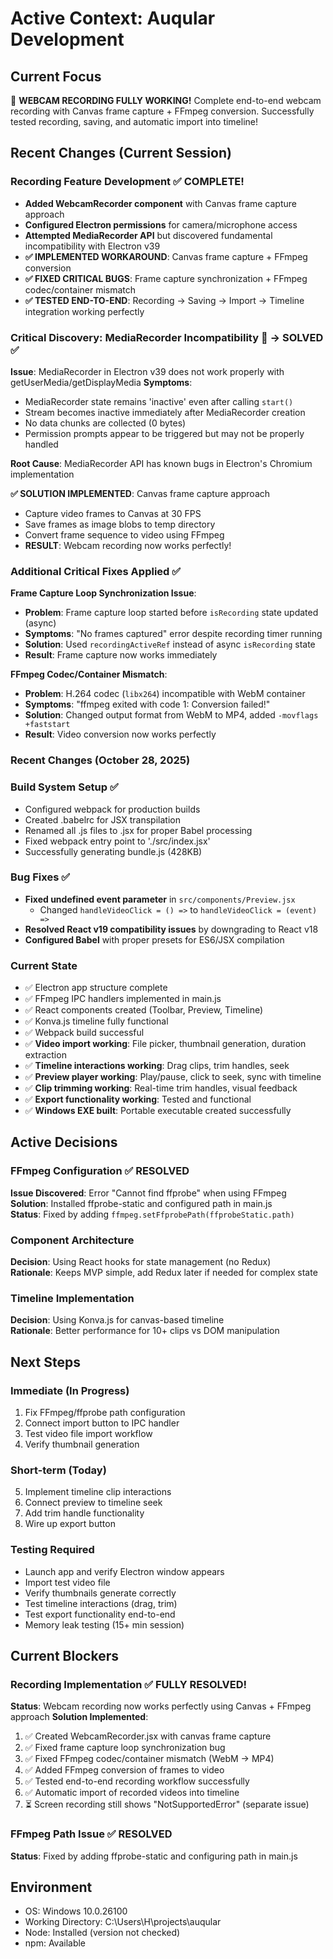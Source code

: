 # Active Context: Auqular Development

## Current Focus
🎉 **WEBCAM RECORDING FULLY WORKING!** Complete end-to-end webcam recording with Canvas frame capture + FFmpeg conversion. Successfully tested recording, saving, and automatic import into timeline!

## Recent Changes (Current Session)

### Recording Feature Development ✅ COMPLETE!
- **Added WebcamRecorder component** with Canvas frame capture approach
- **Configured Electron permissions** for camera/microphone access
- **Attempted MediaRecorder API** but discovered fundamental incompatibility with Electron v39
- **✅ IMPLEMENTED WORKAROUND**: Canvas frame capture + FFmpeg conversion
- **✅ FIXED CRITICAL BUGS**: Frame capture synchronization + FFmpeg codec/container mismatch
- **✅ TESTED END-TO-END**: Recording → Saving → Import → Timeline integration working perfectly

### Critical Discovery: MediaRecorder Incompatibility 🚨 → SOLVED ✅
**Issue**: MediaRecorder in Electron v39 does not work properly with getUserMedia/getDisplayMedia
**Symptoms**: 
- MediaRecorder state remains 'inactive' even after calling `start()`
- Stream becomes inactive immediately after MediaRecorder creation
- No data chunks are collected (0 bytes)
- Permission prompts appear to be triggered but may not be properly handled

**Root Cause**: MediaRecorder API has known bugs in Electron's Chromium implementation

**✅ SOLUTION IMPLEMENTED**: Canvas frame capture approach
- Capture video frames to Canvas at 30 FPS
- Save frames as image blobs to temp directory
- Convert frame sequence to video using FFmpeg
- **RESULT**: Webcam recording now works perfectly!

### Additional Critical Fixes Applied ✅
**Frame Capture Loop Synchronization Issue**:
- **Problem**: Frame capture loop started before `isRecording` state updated (async)
- **Symptoms**: "No frames captured" error despite recording timer running
- **Solution**: Used `recordingActiveRef` instead of async `isRecording` state
- **Result**: Frame capture now works immediately

**FFmpeg Codec/Container Mismatch**:
- **Problem**: H.264 codec (`libx264`) incompatible with WebM container
- **Symptoms**: "ffmpeg exited with code 1: Conversion failed!"
- **Solution**: Changed output format from WebM to MP4, added `-movflags +faststart`
- **Result**: Video conversion now works perfectly

### Recent Changes (October 28, 2025)

### Build System Setup ✅
- Configured webpack for production builds
- Created .babelrc for JSX transpilation
- Renamed all .js files to .jsx for proper Babel processing
- Fixed webpack entry point to './src/index.jsx'
- Successfully generating bundle.js (428KB)

### Bug Fixes ✅
- **Fixed undefined event parameter** in `src/components/Preview.jsx`
  - Changed `handleVideoClick = () =>` to `handleVideoClick = (event) =>`
- **Resolved React v19 compatibility issues** by downgrading to React v18
- **Configured Babel** with proper presets for ES6/JSX compilation

### Current State
- ✅ Electron app structure complete
- ✅ FFmpeg IPC handlers implemented in main.js
- ✅ React components created (Toolbar, Preview, Timeline)
- ✅ Konva.js timeline fully functional
- ✅ Webpack build successful
- ✅ **Video import working**: File picker, thumbnail generation, duration extraction
- ✅ **Timeline interactions working**: Drag clips, trim handles, seek
- ✅ **Preview player working**: Play/pause, click to seek, sync with timeline
- ✅ **Clip trimming working**: Real-time trim handles, visual feedback
- ✅ **Export functionality working**: Tested and functional
- ✅ **Windows EXE built**: Portable executable created successfully

## Active Decisions

### FFmpeg Configuration ✅ RESOLVED
**Issue Discovered**: Error "Cannot find ffprobe" when using FFmpeg  
**Solution**: Installed ffprobe-static and configured path in main.js  
**Status**: Fixed by adding `ffmpeg.setFfprobePath(ffprobeStatic.path)`

### Component Architecture
**Decision**: Using React hooks for state management (no Redux)  
**Rationale**: Keeps MVP simple, add Redux later if needed for complex state

### Timeline Implementation
**Decision**: Using Konva.js for canvas-based timeline  
**Rationale**: Better performance for 10+ clips vs DOM manipulation

## Next Steps

### Immediate (In Progress)
1. Fix FFmpeg/ffprobe path configuration
2. Connect import button to IPC handler
3. Test video file import workflow
4. Verify thumbnail generation

### Short-term (Today)
5. Implement timeline clip interactions
6. Connect preview to timeline seek
7. Add trim handle functionality
8. Wire up export button

### Testing Required
- Launch app and verify Electron window appears
- Import test video file
- Verify thumbnails generate correctly
- Test timeline interactions (drag, trim)
- Test export functionality end-to-end
- Memory leak testing (15+ min session)

## Current Blockers

### Recording Implementation ✅ FULLY RESOLVED!
**Status**: Webcam recording now works perfectly using Canvas + FFmpeg approach
**Solution Implemented**: 
1. ✅ Created WebcamRecorder.jsx with canvas frame capture
2. ✅ Fixed frame capture loop synchronization bug
3. ✅ Fixed FFmpeg codec/container mismatch (WebM → MP4)
4. ✅ Added FFmpeg conversion of frames to video
5. ✅ Tested end-to-end recording workflow successfully
6. ✅ Automatic import of recorded videos into timeline
7. ⏳ Screen recording still shows "NotSupportedError" (separate issue)

### FFmpeg Path Issue ✅ RESOLVED
**Status**: Fixed by adding ffprobe-static and configuring path in main.js

## Environment
- OS: Windows 10.0.26100
- Working Directory: C:\Users\H\projects\auqular
- Node: Installed (version not checked)
- npm: Available

